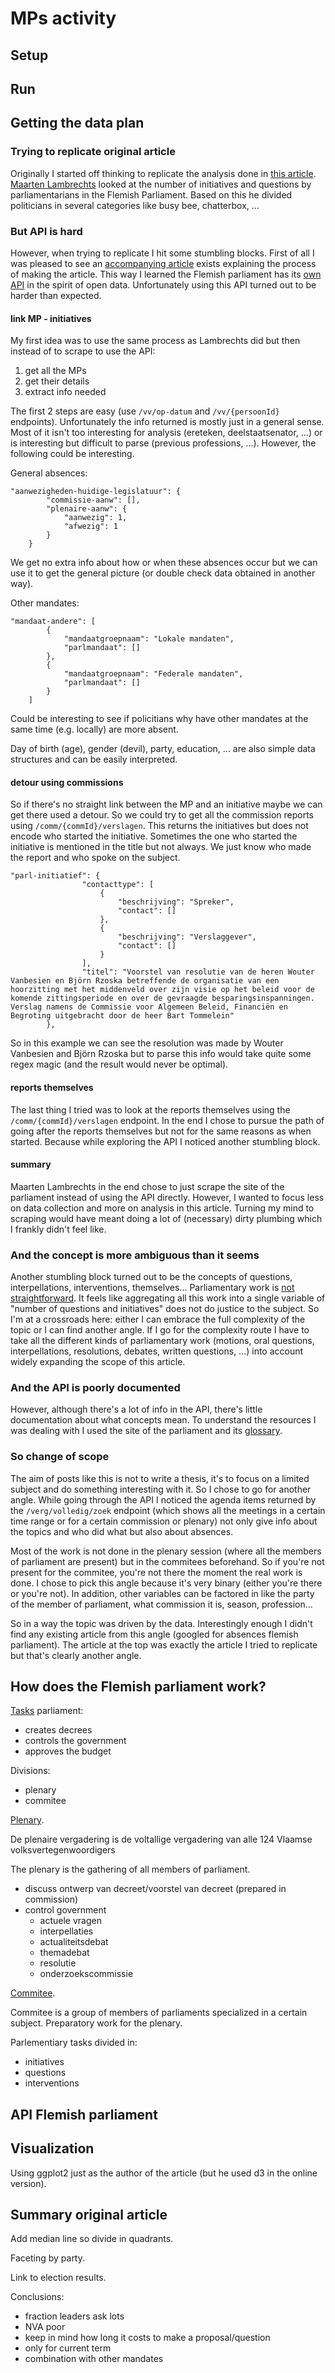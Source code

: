 # MPs activity

## Setup

## Run

## Getting the data plan

### Trying to replicate original article

Originally I started off thinking to replicate the analysis done in [this article](http://www.maartenlambrechts.com/2016/10/03/how-i-built-a-scraper-to-measure-activity-of-mps.html). [Maarten Lambrechts](<http://www.maartenlambrechts.com/](https://multimedia.tijd.be/vlaamsparlement/)>) looked at the number of initiatives and questions by parliamentarians in the Flemish Parliament. Based on this he divided politicians in several categories like busy bee, chatterbox, ...

### But API is hard

However, when trying to replicate I hit some stumbling blocks. First of all I was pleased to see an [accompanying article](http://www.maartenlambrechts.com/2016/10/03/how-i-built-a-scraper-to-measure-activity-of-mps.html) exists explaining the process of making the article. This way I learned the Flemish parliament has its [own API](http://ws.vlpar.be/e/opendata/api) in the spirit of open data. Unfortunately using this API turned out to be harder than expected.

#### link MP - initiatives

My first idea was to use the same process as Lambrechts did but then instead of to scrape to use the API:

1. get all the MPs
2. get their details
3. extract info needed

The first 2 steps are easy (use `/vv/op-datum` and `/vv/{persoonId}` endpoints). Unfortunately the info returned is mostly just in a general sense. Most of it isn't too interesting for analysis (ereteken, deelstaatsenator, ...) or is interesting but difficult to parse (previous professions, ...). However, the following could be interesting.

General absences:

```
"aanwezigheden-huidige-legislatuur": {
        "commissie-aanw": [],
        "plenaire-aanw": {
            "aanwezig": 1,
            "afwezig": 1
        }
    }
```

We get no extra info about how or when these absences occur but we can use it to get the general picture (or double check data obtained in another way).

Other mandates:

```
"mandaat-andere": [
        {
            "mandaatgroepnaam": "Lokale mandaten",
            "parlmandaat": []
        },
        {
            "mandaatgroepnaam": "Federale mandaten",
            "parlmandaat": []
        }
    ]
```

Could be interesting to see if policitians why have other mandates at the same time (e.g. locally) are more absent.

Day of birth (age), gender (devil), party, education, ... are also simple data structures and can be easily interpreted.

#### detour using commissions

So if there's no straight link between the MP and an initiative maybe we can get there used a detour. So we could try to get all the commission reports using `/comm/{commId}/verslagen`. This returns the initiatives but does not encode who started the initiative. Sometimes the one who started the initiative is mentioned in the title but not always. We just know who made the report and who spoke on the subject.

```
"parl-initiatief": {
                "contacttype": [
                    {
                        "beschrijving": "Spreker",
                        "contact": []
                    },
                    {
                        "beschrijving": "Verslaggever",
                        "contact": []
                    }
                ],
                "titel": "Voorstel van resolutie van de heren Wouter Vanbesien en Björn Rzoska betreffende de organisatie van een hoorzitting met het middenveld over zijn visie op het beleid voor de komende zittingsperiode en over de gevraagde besparingsinspanningen.  Verslag namens de Commissie voor Algemeen Beleid, Financiën en Begroting uitgebracht door de heer Bart Tommelein"
        },
```

So in this example we can see the resolution was made by Wouter Vanbesien and Björn Rzoska but to parse this info would take quite some regex magic (and the result would never be optimal).

#### reports themselves

The last thing I tried was to look at the reports themselves using the `/comm/{commId}/verslagen` endpoint. In the end I chose to pursue the path of going after the reports themselves but not for the same reasons as when started. Because while exploring the API I noticed another stumbling block.

#### summary

Maarten Lambrechts in the end chose to just scrape the site of the parliament instead of using the API directly. However, I wanted to focus less on data collection and more on analysis in this article. Turning my mind to scraping would have meant doing a lot of (necessary) dirty plumbing which I frankly didn't feel like.

### And the concept is more ambiguous than it seems

Another stumbling block turned out to be the concepts of questions, interpellations, interventions, themselves... Parliamentary work is [not straightforward](https://www.vlaamsparlement.be/over-het-vlaams-parlement/begrippenlijst). It feels like aggregating all this work into a single variable of "number of questions and initiatives" does not do justice to the subject. So I'm at a crossroads here: either I can embrace the full complexity of the topic or I can find another angle. If I go for the complexity route I have to take all the different kinds of parliamentary work (motions, oral questions, interpellations, resolutions, debates, written questions, ...) into account widely expanding the scope of this article.

### And the API is poorly documented

However, although there's a lot of info in the API, there's little documentation about what concepts mean. To understand the resources I was dealing with I used the site of the parliament and its [glossary](https://www.vlaamsparlement.be/over-het-vlaams-parlement/begrippenlijst).

### So change of scope

The aim of posts like this is not to write a thesis, it's to focus on a limited subject and do something interesting with it. So I chose to go for another angle. While going through the API I noticed the agenda items returned by the `/verg/volledig/zoek` endpoint (which shows all the meetings in a certain time range or for a certain commission or plenary) not only give info about the topics and who did what but also about absences.

Most of the work is not done in the plenary session (where all the members of parliament are present) but in the commitees beforehand. So if you're not present for the commitee, you're not there the moment the real work is done. I chose to pick this angle because it's very binary (either you're there or you're not). In addition, other variables can be factored in like the party of the member of parliament, what commission it is, season, profession...

So in a way the topic was driven by the data. Interestingly enough I didn't find any existing article from this angle (googled for absences flemish parliament). The article at the top was exactly the article I tried to replicate but that's clearly another angle.

## How does the Flemish parliament work?

[Tasks](https://www.vlaamsparlement.be/over-het-vlaams-parlement/hoe-werkt-het-vlaams-parlement/wat-zijn-de-hoofdtaken-van-het-vlaams) parliament:

- creates decrees
- controls the government
- approves the budget

Divisions:

- plenary
- commitee

[Plenary](https://www.vlaamsparlement.be/over-het-vlaams-parlement/hoe-werkt-het-vlaams-parlement/hoe-werkt-de-plenaire-vergadering).

De plenaire vergadering is de voltallige vergadering van alle 124 Vlaamse volksvertegenwoordigers

The plenary is the gathering of all members of parliament.

- discuss ontwerp van decreet/voorstel van decreet (prepared in commission)
- control government
  - actuele vragen
  - interpellaties
  - actualiteitsdebat
  - themadebat
  - resolutie
  - onderzoekscommissie

[Commitee](https://www.vlaamsparlement.be/over-het-vlaams-parlement/hoe-werkt-het-vlaams-parlement/hoe-werken-de-commissies).

Commitee is a group of members of parliaments specialized in a certain subject. Preparatory work for the plenary.

Parlementiary tasks divided in:

- initiatives
- questions
- interventions

## API Flemish parliament

## Visualization

Using ggplot2 just as the author of the article (but he used d3 in the online version).

## Summary original article

Add median line so divide in quadrants.

Faceting by party.

Link to election results.

Conclusions:

- fraction leaders ask lots
- NVA poor
- keep in mind how long it costs to make a proposal/question
- only for current term
- combination with other mandates

